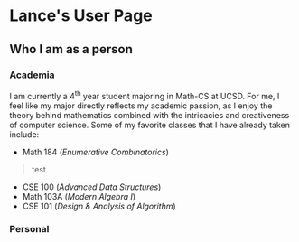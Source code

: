 # Lance's User Page  

## Who I am as a person

### Academia
I am currently a 4<sup>th</sup> year student majoring in Math-CS at UCSD. 
For me, I feel like my major directly reflects my academic passion, as I enjoy the theory behind mathematics combined with the intricacies and creativeness of computer science. 
Some of my favorite classes that I have already taken include:  
* Math 184 (*Enumerative Combinatorics*)
> test
* CSE 100 (*Advanced Data Structures*)
* Math 103A (*Modern Algebra I*)
* CSE 101 (*Design & Analysis of Algorithm*)
  
### Personal
